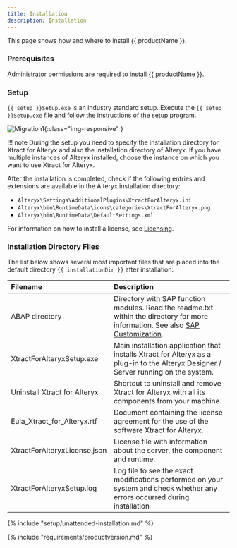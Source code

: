 ```yaml
---
title: Installation
description: Installation
---
```


This page shows how and where to install {{ productName }}. 

### Prerequisites

Administrator permissions are required to install {{ productName }}.

### Setup

`{{ setup }}Setup.exe` is an industry standard setup. 
Execute the `{{ setup }}Setup.exe` file and follow the instructions of the setup program.

![Migration1](../../assets/images//documentation/setup/xfa/Migration_1.png){:class="img-responsive" }

!!! note 
	During the setup you need to specify the installation directory for Xtract for Alteryx and also the installation directory of Alteryx.
	If you have multiple instances of Alteryx installed, choose the instance on which you want to use Xtract for Alteryx.

After the installation is completed, check if the following entries and extensions are available in the Alteryx installation directory:
- `Alteryx\Settings\AdditionalPlugins\XtractForAlteryx.ini`
- `Alteryx\bin\RuntimeData\icons\categories\XtractForAlteryx.png`
- `Alteryx\bin\RuntimeData\DefaultSettings.xml`

For information on how to install a license, see [Licensing](license.md#install-the-xtract-for-alteryx-license).

### Installation Directory Files

The list below shows several most important files that are placed into the default directory `{{ installationDir }}` after installation:


|Filename | Description |
|:----|:---|
|ABAP directory |  Directory with SAP function modules. Read the readme.txt within the directory for more information. See also [SAP Customization](../setup-in-sap/index.md).|
|XtractForAlteryxSetup.exe | Main installation application that installs Xtract for Alteryx as a plug-in to the Alteryx Designer / Server running on the system.|
|Uninstall Xtract for Alteryx | Shortcut to uninstall and remove Xtract for Alteryx with all its components from your machine.|
|Eula_Xtract_for_Alteryx.rtf |Document containing the license agreement for the use of the software Xtract for Alteryx. |
|XtractForAlteryxLicense.json| License file with information about the server, the component and runtime.|
|XtractForAlteryxSetup.log| Log file to see the exact modifications performed on your system and check whether any errors occurred during installation |


{% include "setup/unattended-installation.md" %}	

{% include "requirements/productversion.md" %}	

